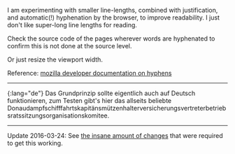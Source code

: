 ---
---

I am experimenting with smaller line-lengths,
combined with justification, and 
automatic(!) hyphenation by the browser, to improve
readability.  I just don't like super-long line lengths
for reading.

Check the source code of the pages wherever words are
hyphenated to confirm this is not done at the source level.

Or just resize the viewport width.

Reference: [mozilla developer documentation on hyphens][1]

-----

{:lang="de"}
Das Grundprinzip sollte eigentlich auch auf Deutsch funktionieren,
zum Testen gibt's hier das allseits beliebte
Donaudampfschifffahrtskapitänsmützenhalterversicherungsvertreterbetriebsratssitzungsorganisationskomitee.

-----

Update 2016-03-24:  See [the insane amount of changes][2] that
were required to get this working.


[1]: https://developer.mozilla.org/en/docs/Web/CSS/hyphens
[2]: https://github.com/dannyedel/blog/commit/1205d203a307038417f7ea73bc0207cc3661eff3
